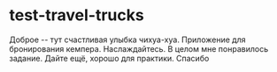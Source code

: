 # test-travel-trucks

Доброе -- тут счастливая улыбка чихуа-хуа.
Приложение для бронирования кемпера. Наслаждайтесь.
В целом мне понравилось задание.
Дайте ещё, хорошо для практики.
Спасибо 
